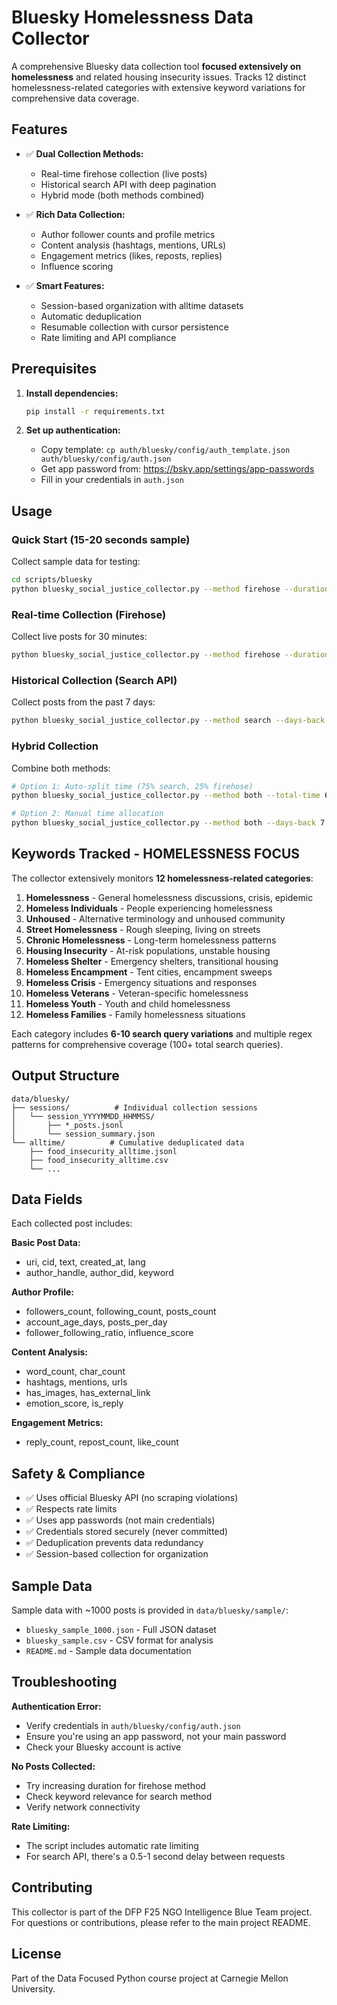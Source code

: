 # Bluesky Homelessness Data Collector

A comprehensive Bluesky data collection tool **focused extensively on homelessness** and related housing insecurity issues. Tracks 12 distinct homelessness-related categories with extensive keyword variations for comprehensive data coverage.

## Features

- ✅ **Dual Collection Methods:**
  - Real-time firehose collection (live posts)
  - Historical search API with deep pagination
  - Hybrid mode (both methods combined)

- ✅ **Rich Data Collection:**
  - Author follower counts and profile metrics
  - Content analysis (hashtags, mentions, URLs)
  - Engagement metrics (likes, reposts, replies)
  - Influence scoring

- ✅ **Smart Features:**
  - Session-based organization with alltime datasets
  - Automatic deduplication
  - Resumable collection with cursor persistence
  - Rate limiting and API compliance

## Prerequisites

1. **Install dependencies:**
   ```bash
   pip install -r requirements.txt
   ```

2. **Set up authentication:**
   - Copy template: `cp auth/bluesky/config/auth_template.json auth/bluesky/config/auth.json`
   - Get app password from: https://bsky.app/settings/app-passwords
   - Fill in your credentials in `auth.json`

## Usage

### Quick Start (15-20 seconds sample)

Collect sample data for testing:

```bash
cd scripts/bluesky
python bluesky_social_justice_collector.py --method firehose --duration 20
```

### Real-time Collection (Firehose)

Collect live posts for 30 minutes:

```bash
python bluesky_social_justice_collector.py --method firehose --duration 1800
```

### Historical Collection (Search API)

Collect posts from the past 7 days:

```bash
python bluesky_social_justice_collector.py --method search --days-back 7 --max-posts 500
```

### Hybrid Collection

Combine both methods:

```bash
# Option 1: Auto-split time (75% search, 25% firehose)
python bluesky_social_justice_collector.py --method both --total-time 600

# Option 2: Manual time allocation
python bluesky_social_justice_collector.py --method both --days-back 7 --duration 300
```

## Keywords Tracked - HOMELESSNESS FOCUS

The collector extensively monitors **12 homelessness-related categories**:

1. **Homelessness** - General homelessness discussions, crisis, epidemic
2. **Homeless Individuals** - People experiencing homelessness
3. **Unhoused** - Alternative terminology and unhoused community
4. **Street Homelessness** - Rough sleeping, living on streets
5. **Chronic Homelessness** - Long-term homelessness patterns
6. **Housing Insecurity** - At-risk populations, unstable housing
7. **Homeless Shelter** - Emergency shelters, transitional housing
8. **Homeless Encampment** - Tent cities, encampment sweeps
9. **Homeless Crisis** - Emergency situations and responses
10. **Homeless Veterans** - Veteran-specific homelessness
11. **Homeless Youth** - Youth and child homelessness
12. **Homeless Families** - Family homelessness situations

Each category includes **6-10 search query variations** and multiple regex patterns for comprehensive coverage (100+ total search queries).

## Output Structure

```
data/bluesky/
├── sessions/          # Individual collection sessions
│   └── session_YYYYMMDD_HHMMSS/
│       ├── *_posts.jsonl
│       └── session_summary.json
└── alltime/          # Cumulative deduplicated data
    ├── food_insecurity_alltime.jsonl
    ├── food_insecurity_alltime.csv
    └── ...
```

## Data Fields

Each collected post includes:

**Basic Post Data:**
- uri, cid, text, created_at, lang
- author_handle, author_did, keyword

**Author Profile:**
- followers_count, following_count, posts_count
- account_age_days, posts_per_day
- follower_following_ratio, influence_score

**Content Analysis:**
- word_count, char_count
- hashtags, mentions, urls
- has_images, has_external_link
- emotion_score, is_reply

**Engagement Metrics:**
- reply_count, repost_count, like_count

## Safety & Compliance

- ✅ Uses official Bluesky API (no scraping violations)
- ✅ Respects rate limits
- ✅ Uses app passwords (not main credentials)
- ✅ Credentials stored securely (never committed)
- ✅ Deduplication prevents data redundancy
- ✅ Session-based collection for organization

## Sample Data

Sample data with ~1000 posts is provided in `data/bluesky/sample/`:
- `bluesky_sample_1000.json` - Full JSON dataset
- `bluesky_sample.csv` - CSV format for analysis
- `README.md` - Sample data documentation

## Troubleshooting

**Authentication Error:**
- Verify credentials in `auth/bluesky/config/auth.json`
- Ensure you're using an app password, not your main password
- Check your Bluesky account is active

**No Posts Collected:**
- Try increasing duration for firehose method
- Check keyword relevance for search method
- Verify network connectivity

**Rate Limiting:**
- The script includes automatic rate limiting
- For search API, there's a 0.5-1 second delay between requests

## Contributing

This collector is part of the DFP F25 NGO Intelligence Blue Team project. For questions or contributions, please refer to the main project README.

## License

Part of the Data Focused Python course project at Carnegie Mellon University.
